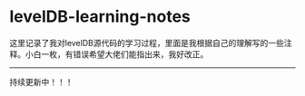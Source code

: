 # levelDB-learning-notes
这里记录了我对levelDB源代码的学习过程，里面是我根据自己的理解写的一些注释。小白一枚，有错误希望大佬们能指出来，我好改正。
*************************************************************************************************************************************************************************
持续更新中！！！
